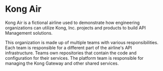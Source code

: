 # Kong Air

Kong Air is a fictional airline used to demonstrate how engineering organizations can
utilize Kong, Inc. projects and products to build API Management solutions.

This organization is made up of multiple teams with various responsibilities. Each team
is responsible for a different part of the airline's API infrastructure. Teams own
repositories that contain the code and configuration for their services. The platform
team is responsible for managing the Kong Gateway and other shared services.
